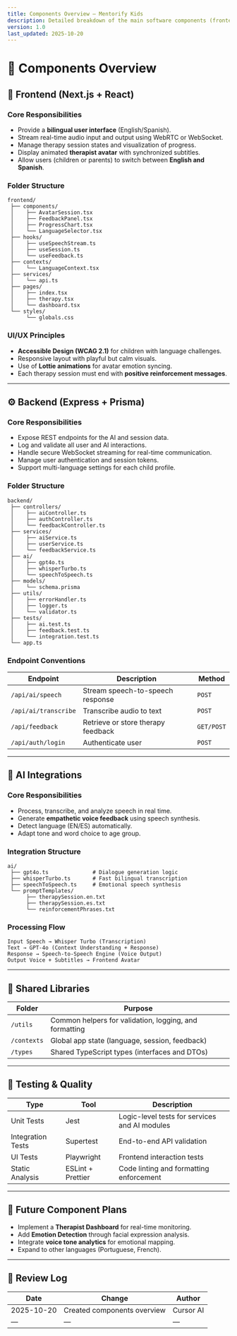 ```yaml
---
title: Components Overview — Mentorify Kids
description: Detailed breakdown of the main software components (frontend, backend, AI integrations) for Mentorify Kids.
version: 1.0
last_updated: 2025-10-20
---
```


# 🧩 Components Overview

## 🎨 Frontend (Next.js + React)

### Core Responsibilities
- Provide a **bilingual user interface** (English/Spanish).
- Stream real-time audio input and output using WebRTC or WebSocket.
- Manage therapy session states and visualization of progress.
- Display animated **therapist avatar** with synchronized subtitles.
- Allow users (children or parents) to switch between **English and Spanish**.

### Folder Structure
```
frontend/
 ├── components/
 │    ├── AvatarSession.tsx
 │    ├── FeedbackPanel.tsx
 │    ├── ProgressChart.tsx
 │    └── LanguageSelector.tsx
 ├── hooks/
 │    ├── useSpeechStream.ts
 │    ├── useSession.ts
 │    └── useFeedback.ts
 ├── contexts/
 │    └── LanguageContext.tsx
 ├── services/
 │    └── api.ts
 ├── pages/
 │    ├── index.tsx
 │    ├── therapy.tsx
 │    └── dashboard.tsx
 └── styles/
      └── globals.css
```

### UI/UX Principles
- **Accessible Design (WCAG 2.1)** for children with language challenges.
- Responsive layout with playful but calm visuals.
- Use of **Lottie animations** for avatar emotion syncing.
- Each therapy session must end with **positive reinforcement messages**.

---

## ⚙️ Backend (Express + Prisma)

### Core Responsibilities
- Expose REST endpoints for the AI and session data.
- Log and validate all user and AI interactions.
- Handle secure WebSocket streaming for real-time communication.
- Manage user authentication and session tokens.
- Support multi-language settings for each child profile.

### Folder Structure
```
backend/
 ├── controllers/
 │    ├── aiController.ts
 │    ├── authController.ts
 │    └── feedbackController.ts
 ├── services/
 │    ├── aiService.ts
 │    ├── userService.ts
 │    └── feedbackService.ts
 ├── ai/
 │    ├── gpt4o.ts
 │    ├── whisperTurbo.ts
 │    └── speechToSpeech.ts
 ├── models/
 │    └── schema.prisma
 ├── utils/
 │    ├── errorHandler.ts
 │    ├── logger.ts
 │    └── validator.ts
 ├── tests/
 │    ├── ai.test.ts
 │    ├── feedback.test.ts
 │    └── integration.test.ts
 └── app.ts
```

### Endpoint Conventions
| Endpoint | Description | Method |
|-----------|-------------|--------|
| `/api/ai/speech` | Stream speech-to-speech response | `POST` |
| `/api/ai/transcribe` | Transcribe audio to text | `POST` |
| `/api/feedback` | Retrieve or store therapy feedback | `GET/POST` |
| `/api/auth/login` | Authenticate user | `POST` |

---

## 🧠 AI Integrations

### Core Responsibilities
- Process, transcribe, and analyze speech in real time.
- Generate **empathetic voice feedback** using speech synthesis.
- Detect language (EN/ES) automatically.
- Adapt tone and word choice to age group.

### Integration Structure
```
ai/
 ├── gpt4o.ts              # Dialogue generation logic
 ├── whisperTurbo.ts       # Fast bilingual transcription
 ├── speechToSpeech.ts     # Emotional speech synthesis
 └── promptTemplates/
      ├── therapySession.en.txt
      ├── therapySession.es.txt
      └── reinforcementPhrases.txt
```

### Processing Flow
```
Input Speech → Whisper Turbo (Transcription)
Text → GPT-4o (Context Understanding + Response)
Response → Speech-to-Speech Engine (Voice Output)
Output Voice + Subtitles → Frontend Avatar
```

---

## 🧩 Shared Libraries

| Folder | Purpose |
|---------|----------|
| `/utils` | Common helpers for validation, logging, and formatting |
| `/contexts` | Global app state (language, session, feedback) |
| `/types` | Shared TypeScript types (interfaces and DTOs) |

---

## 🧪 Testing & Quality

| Type | Tool | Description |
|------|------|-------------|
| Unit Tests | Jest | Logic-level tests for services and AI modules |
| Integration Tests | Supertest | End-to-end API validation |
| UI Tests | Playwright | Frontend interaction tests |
| Static Analysis | ESLint + Prettier | Code linting and formatting enforcement |

---

## 🧩 Future Component Plans
- Implement a **Therapist Dashboard** for real-time monitoring.  
- Add **Emotion Detection** through facial expression analysis.  
- Integrate **voice tone analytics** for emotional mapping.  
- Expand to other languages (Portuguese, French).  

---

## 🧾 Review Log
| Date | Change | Author |
|------|---------|---------|
| 2025-10-20 | Created components overview | Cursor AI |
| — | — | — |
